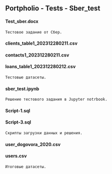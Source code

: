 ## Portpholio - Tests - Sber_test

#### Test_sber.docx
`Тестовое задание от Сбер.`
#### clients_table1_202312280211.csv
#### contacts1_202312280211.csv
#### loans_table1_202312280212.csv
`Тестовые датасеты.`
#### sber_test.ipynb
`Решение тестового задания в Jupyter notrbook.`
#### Script-1.sql
#### Script-3.sql
`Скрипты загрузки данных и решения.`
#### user_dogovora_2020.csv
#### users.csv
`Итоговые датасеты.`
